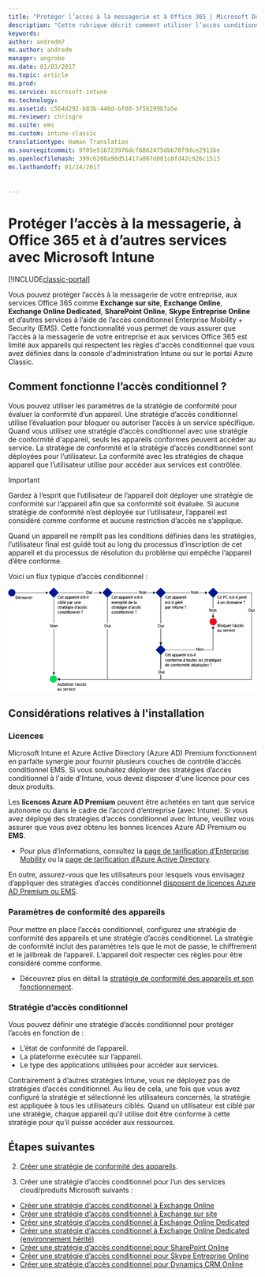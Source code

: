 ```yaml
---
title: "Protéger l’accès à la messagerie et à Office 365 | Microsoft Docs"
description: "Cette rubrique décrit comment utiliser l’accès conditionnel pour autoriser uniquement les appareils compatibles à accéder à la messagerie et aux données de votre entreprise sur SharePoint Online et d’autres services."
keywords: 
author: andredm7
ms.author: andredm
manager: angrobe
ms.date: 01/03/2017
ms.topic: article
ms.prod: 
ms.service: microsoft-intune
ms.technology: 
ms.assetid: c564d292-b83b-440d-bf08-3f5b299b7a5e
ms.reviewer: chrisgre
ms.suite: ems
ms.custom: intune-classic
translationtype: Human Translation
ms.sourcegitcommit: 9f05e516723976dcf6862475dbb78f9dce2913be
ms.openlocfilehash: 399c6260a98d51417a067d001c0fd42c926c1513
ms.lasthandoff: 01/24/2017


---
```


# <a name="protect-access-to-email-office-365-and-other-services-with-microsoft-intune"></a>Protéger l’accès à la messagerie, à Office 365 et à d’autres services avec Microsoft Intune

[!INCLUDE[classic-portal](../includes/classic-portal.md)]

Vous pouvez protéger l’accès à la messagerie de votre entreprise, aux services Office 365 comme **Exchange sur site**, **Exchange Online**, **Exchange Online Dedicated**, **SharePoint Online**, **Skype Entreprise Online** et d’autres services à l’aide de l’accès conditionnel Enterprise Mobility + Security (EMS). Cette fonctionnalité vous permet de vous assurer que l’accès à la messagerie de votre entreprise et aux services Office 365 est limité aux appareils qui respectent les règles d'accès conditionnel que vous avez définies dans la console d'administration Intune ou sur le portai Azure Classic.
## <a name="how-does-conditional-access-work"></a>Comment fonctionne l’accès conditionnel ?
Vous pouvez utiliser les paramètres de la stratégie de conformité pour évaluer la conformité d’un appareil. Une stratégie d’accès conditionnel utilise l’évaluation pour bloquer ou autoriser l’accès à un service spécifique. Quand vous utilisez une stratégie d’accès conditionnel avec une stratégie de conformité d'appareil, seuls les appareils conformes peuvent accéder au service. La stratégie de conformité et la stratégie d’accès conditionnel sont déployées pour l’utilisateur. La conformité avec les stratégies de chaque appareil que l’utilisateur utilise pour accéder aux services est contrôlée.

> [!IMPORTANT] 
> Gardez à l’esprit que l’utilisateur de l’appareil doit déployer une stratégie de conformité sur l’appareil afin que sa conformité soit évaluée.
> Si aucune stratégie de conformité n’est déployée sur l’utilisateur, l’appareil est considéré comme conforme et aucune restriction d’accès ne s’applique.

Quand un appareil ne remplit pas les conditions définies dans les stratégies, l’utilisateur final est guidé tout au long du processus d’inscription de cet appareil et du processus de résolution du problème qui empêche l’appareil d’être conforme.

Voici un flux typique d’accès conditionnel :

![Diagramme qui montre les points de décision utilisés pour déterminer si un appareil est autorisé ou non à accéder à un service](../media/ConditionalAccess4.png)

## <a name="setup-considerations"></a>Considérations relatives à l'installation

### <a name="licensing"></a>Licences

Microsoft Intune et Azure Active Directory (Azure AD) Premium fonctionnent en parfaite synergie pour fournir plusieurs couches de contrôle d’accès conditionnel EMS. Si vous souhaitez déployer des stratégies d’accès conditionnel à l'aide d'Intune, vous devez disposer d'une licence pour ces deux produits.

Les **licences Azure AD Premium** peuvent être achetées en tant que service autonome ou dans le cadre de l’accord d’entreprise (avec Intune). Si vous avez déployé des stratégies d’accès conditionnel avec Intune, veuillez vous assurer que vous avez obtenu les bonnes licences Azure AD Premium ou **EMS**.

- Pour plus d’informations, consultez la [page de tarification d’Enterprise Mobility](https://www.microsoft.com/en-us/cloud-platform/enterprise-mobility-pricing) ou la [page de tarification d’Azure Active Directory](https://azure.microsoft.com/en-us/pricing/details/active-directory/).

En outre, assurez-vous que les utilisateurs pour lesquels vous envisagez d’appliquer des stratégies d’accès conditionnel [disposent de licences Azure AD Premium ou EMS](/Intune/get-started/start-with-a-paid-subscription-to-microsoft-intune-step-4.md).

### <a name="device-compliance-settings"></a>Paramètres de conformité des appareils

Pour mettre en place l’accès conditionnel, configurez une stratégie de conformité des appareils et une stratégie d’accès conditionnel. La stratégie de conformité inclut des paramètres tels que le mot de passe, le chiffrement et le jailbreak de l’appareil. L’appareil doit respecter ces règles pour être considéré comme conforme.

- Découvrez plus en détail la [stratégie de conformité des appareils et son fonctionnement](introduction-to-device-compliance-policies-in-microsoft-intune.md).

### <a name="conditional-access-policy"></a>Stratégie d’accès conditionnel

Vous pouvez définir une stratégie d’accès conditionnel pour protéger l’accès en fonction de :
- L’état de conformité de l’appareil.
- La plateforme exécutée sur l’appareil.
- Le type des applications utilisées pour accéder aux services.

Contrairement à d’autres stratégies Intune, vous ne déployez pas de stratégies d’accès conditionnel. Au lieu de cela, une fois que vous avez configuré la stratégie et sélectionné les utilisateurs concernés, la stratégie est appliquée à tous les utilisateurs ciblés. Quand un utilisateur est ciblé par une stratégie, chaque appareil qu’il utilise doit être conforme à cette stratégie pour qu’il puisse accéder aux ressources.


## <a name="next-steps"></a>Étapes suivantes


2. [Créer une stratégie de conformité des appareils](create-a-device-compliance-policy-in-microsoft-intune.md).

2.  Créer une stratégie d’accès conditionnel pour l’un des services cloud/produits Microsoft suivants :

  - [Créer une stratégie d’accès conditionnel à Exchange Online](restrict-access-to-exchange-online-with-microsoft-intune.md)
  - [Créer une stratégie d’accès conditionnel à Exchange sur site](restrict-access-to-exchange-onpremises-with-microsoft-intune.md)
  - [Créer une stratégie d’accès conditionnel à Exchange Online Dedicated](restrict-access-to-exchange-online-with-microsoft-intune.md)
  - [Créer une stratégie d’accès conditionnel à Exchange Online Dedicated (environnement hérité)](restrict-access-to-exchange-onpremises-with-microsoft-intune.md)
  - [Créer une stratégie d’accès conditionnel pour SharePoint Online](restrict-access-to-sharepoint-online-with-microsoft-intune.md)
  - [Créer une stratégie d’accès conditionnel pour Skype Entreprise Online](restrict-access-to-skype-for-business-online-with-microsoft-intune.md)
  - [Créer une stratégie d’accès conditionnel pour Dynamics CRM Online](restrict-access-to-dynamics-crm-online-with-microsoft-intune.md)

